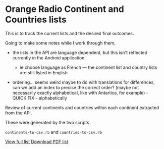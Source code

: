 # Orange Radio Continent and Countries lists

This is to track the current lists and the desired final outcomes.

Going to make some notes while I work through them.

- the lists in the API are language dependent, but this isn't reflected currently in the Android application.
  - ie choose language as French
  — the continent list and country lists are still listed in English

- ordering... seems weird maybe to do with translations for differences, can we add an index to precise the correct order? (maybe not necessarily exactly alphabetical, like with Antartica, for example) - QUICK FIX - alphabetically

Review of current continents and countries within each continent extracted from the API.

These were generated by the two scripts

`continents-to-csv.rb` and `countries-to-csv.rb`

[View full list](full-list.md)
[Download PDF list](full-list.pdf)

